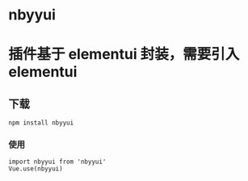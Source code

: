 # nbyyui

# 插件基于 elementui 封装，需要引入 elementui

## 下载

```
npm install nbyyui
```

### 使用

```
import nbyyui from 'nbyyui'
Vue.use(nbyyui)
```

